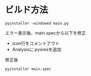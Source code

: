 # ビルド方法
```
pyinstaller -windowed main.py
```

エラー表示後、main.specから以下を修正
- icon行をコメントアウト
- Analysisに.pyxresを追加

修正後
```
pyinstaller main.spec
```